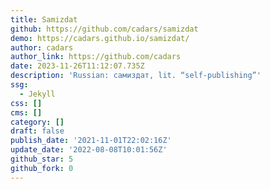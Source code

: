 ```yaml
---
title: Samizdat
github: https://github.com/cadars/samizdat
demo: https://cadars.github.io/samizdat/
author: cadars
author_link: https://github.com/cadars
date: 2023-11-26T11:12:07.735Z
description: 'Russian: самиздат, lit. “self-publishing”'
ssg:
  - Jekyll
css: []
cms: []
category: []
draft: false
publish_date: '2021-11-01T22:02:16Z'
update_date: '2022-08-08T10:01:56Z'
github_star: 5
github_fork: 0
---
```

